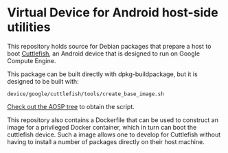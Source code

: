 # Virtual Device for Android host-side utilities

This repository holds source for Debian packages that prepare a host to boot
[Cuttlefish](https://source.android.com/setup/create/cuttlefish), an Android
device that is designed to run on Google Compute Engine.

This package can be built directly with dpkg-buildpackage, but it is
designed to be built with:

    device/google/cuttlefish/tools/create_base_image.sh

[Check out the AOSP tree](https://source.android.com/setup/build/downloading)
to obtain the script.

This repository also contains a Dockerfile that can be used to construct an
image for a privileged Docker container, which in turn can boot the cuttlefish
device.  Such a image allows one to develop for Cuttlefish without having to
install a number of packages directly on their host machine.
